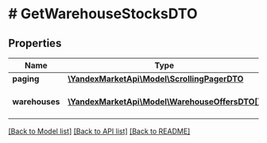 # # GetWarehouseStocksDTO

## Properties

Name | Type | Description | Notes
------------ | ------------- | ------------- | -------------
**paging** | [**\YandexMarketApi\Model\ScrollingPagerDTO**](ScrollingPagerDTO.md) |  | [optional]
**warehouses** | [**\YandexMarketApi\Model\WarehouseOffersDTO[]**](WarehouseOffersDTO.md) | Страница списка складов. |

[[Back to Model list]](../../README.md#models) [[Back to API list]](../../README.md#endpoints) [[Back to README]](../../README.md)
